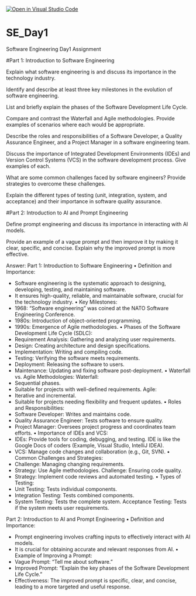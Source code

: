 [![Open in Visual Studio Code](https://classroom.github.com/assets/open-in-vscode-2e0aaae1b6195c2367325f4f02e2d04e9abb55f0b24a779b69b11b9e10269abc.svg)](https://classroom.github.com/online_ide?assignment_repo_id=15577322&assignment_repo_type=AssignmentRepo)
# SE_Day1
Software Engineering Day1 Assignment

#Part 1: Introduction to Software Engineering

Explain what software engineering is and discuss its importance in the technology industry.


Identify and describe at least three key milestones in the evolution of software engineering.


List and briefly explain the phases of the Software Development Life Cycle.


Compare and contrast the Waterfall and Agile methodologies. Provide examples of scenarios where each would be appropriate.


Describe the roles and responsibilities of a Software Developer, a Quality Assurance Engineer, and a Project Manager in a software engineering team.


Discuss the importance of Integrated Development Environments (IDEs) and Version Control Systems (VCS) in the software development process. Give examples of each.


What are some common challenges faced by software engineers? Provide strategies to overcome these challenges.


Explain the different types of testing (unit, integration, system, and acceptance) and their importance in software quality assurance.


#Part 2: Introduction to AI and Prompt Engineering


Define prompt engineering and discuss its importance in interacting with AI models.


Provide an example of a vague prompt and then improve it by making it clear, specific, and concise. Explain why the improved prompt is more effective.

Answer: 
Part 1: Introduction to Software Engineering
•	Definition and Importance:
 - Software engineering is the systematic approach to designing, developing, testing, and maintaining software.
 - It ensures high-quality, reliable, and maintainable software, crucial for the technology industry.
•	Key Milestones:
  - 1968: “Software engineering” was coined at the NATO Software Engineering Conference.
  - 1980s: Introduction of object-oriented programming.
  - 1990s: Emergence of Agile methodologies.
•	Phases of the Software Development Life Cycle (SDLC):
  - Requirement Analysis: Gathering and analyzing user requirements.
  - Design: Creating architecture and design specifications.
  - Implementation: Writing and compiling code.
  - Testing: Verifying the software meets requirements.
  - Deployment: Releasing the software to users.
  - Maintenance: Updating and fixing software post-deployment.
•	Waterfall vs. Agile Methodologies:
  Waterfall: 
  - Sequential phases.
  - Suitable for projects with well-defined requirements.
  Agile: 
  - Iterative and incremental.
  - Suitable for projects needing flexibility and frequent updates.
•	Roles and Responsibilities:
  - Software Developer: Writes and maintains code.
  - Quality Assurance Engineer: Tests software to ensure quality.
  - Project Manager: Oversees project progress and coordinates team efforts.
•	Importance of IDEs and VCS:
  - IDEs: Provide tools for coding, debugging, and testing. IDE is like the Google Docs of coders (Example, Visual Studio, IntelliJ IDEA).
  - VCS: Manage code changes and collaboration (e.g., Git, SVN).
•	Common Challenges and Strategies:
  - Challenge: Managing changing requirements. 
  - Strategy: Use Agile methodologies.
Challenge: Ensuring code quality. 
  - Strategy: Implement code reviews and automated testing.
•	Types of Testing:
-	Unit Testing: Tests individual components.
- Integration Testing: Tests combined components.
-	System Testing: Tests the complete system.
Acceptance Testing: Tests if the system meets user requirements.

Part 2: Introduction to AI and Prompt Engineering
•	Definition and Importance:
- Prompt engineering involves crafting inputs to effectively interact with AI models.
-	It is crucial for obtaining accurate and relevant responses from AI.
•	Example of Improving a Prompt:
-	Vague Prompt: “Tell me about software.”
-	Improved Prompt: “Explain the key phases of the Software Development Life Cycle.”
-	Effectiveness: The improved prompt is specific, clear, and concise, leading to a more targeted and useful response.


